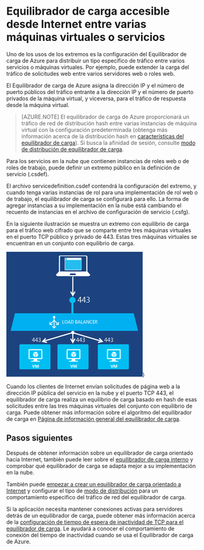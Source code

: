 
<properties 
   pageTitle="Información general sobre el equilibrador de carga accesible desde Internet | Microsoft Azure"
   description="Información general sobre el equilibrador de carga accesible desde Internet y sus características. Cómo funciona un Equilibrador de carga de Azure mediante máquinas virtuales y servicios en la nube."
   services="load-balancer"
   documentationCenter="na"
   authors="joaoma"
   manager="carmonm"
   editor="tysonn" />
<tags 
   ms.service="load-balancer"
   ms.devlang="na"
   ms.topic="article"
   ms.tgt_pltfrm="na"
   ms.workload="infrastructure-services"
   ms.date="01/21/2016"
   ms.author="joaoma" />


# Equilibrador de carga accesible desde Internet entre varias máquinas virtuales o servicios

Uno de los usos de los extremos es la configuración del Equilibrador de carga de Azure para distribuir un tipo específico de tráfico entre varios servicios o máquinas virtuales. Por ejemplo, puede extender la carga del tráfico de solicitudes web entre varios servidores web o roles web.

El Equilibrador de carga de Azure asigna la dirección IP y el número de puerto públicos del tráfico entrante a la dirección IP y el número de puerto privados de la máquina virtual, y viceversa, para el tráfico de respuesta desde la máquina virtual.

>[AZURE.NOTE] El equilibrador de carga de Azure proporcionará un tráfico de red de distribución hash entre varias instancias de máquina virtual con la configuración predeterminada (obtenga más información acerca de la distribución hash en [características del equilibrador de carga](load-balancer-overview.md#load-balancer-features)). Si busca la afinidad de sesión, consulte [modo de distribución de equilibrador de carga](load-balancer-distribution-mode.md).

Para los servicios en la nube que contienen instancias de roles web o de roles de trabajo, puede definir un extremo público en la definición de servicio (.csdef).
 
El archivo servicedefinition.csdef contendrá la configuración del extremo, y cuando tenga varias instancias de rol para una implementación de rol web o de trabajo, el equilibrador de carga se configurará para ello. La forma de agregar instancias a su implementación en la nube está cambiando el recuento de instancias en el archivo de configuración de servicio (.csfg).

En la siguiente ilustración se muestra un extremo con equilibrio de carga para el tráfico web cifrado que se comparte entre tres máquinas virtuales en el puerto TCP público y privado de 443. Estas tres máquinas virtuales se encuentran en un conjunto con equilibrio de carga.


![ejemplo de equilibrador de carga público](./media/load-balancer-internet-overview/IC727496.png))

Cuando los clientes de Internet envían solicitudes de página web a la dirección IP pública del servicio en la nube y el puerto TCP 443, el equilibrador de carga realiza un equilibrio de carga basado en hash de esas solicitudes entre las tres máquinas virtuales del conjunto con equilibrio de carga. Puede obtener más información sobre el algoritmo del equilibrador de carga en [Página de información general del equilibrador de carga](load-balancer-overview.md#load-balancer-features).


## Pasos siguientes

Después de obtener información sobre un equilibrador de carga orientado hacia Internet, también puede leer sobre el [equilibrador de carga interno](load-balancer-internal-overview.md) y comprobar qué equilibrador de carga se adapta mejor a su implementación en la nube.

También puede [empezar a crear un equilibrador de carga orientado a Internet](load-balancer-get-started-internet-arm-ps.md) y configurar el tipo de [modo de distribución](load-balancer-distribution-mode.md) para un comportamiento especifico del tráfico de red del equilibrador de carga.

Si la aplicación necesita mantener conexiones activas para servidores detrás de un equilibrador de carga, puede obtener más información acerca de la [configuración de tiempo de espera de inactividad de TCP para el equilibrador de carga](load-balancer-tcp-idle-timeout.md). Le ayudará a conocer el comportamiento de conexión del tiempo de inactividad cuando se usa el Equilibrador de carga de Azure.


 

<!---HONumber=AcomDC_0128_2016-->